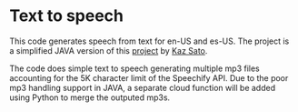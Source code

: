 # Text to speech
This code generates speech from text for en-US and es-US. 
The project is a simplified JAVA version of this [project](https://github.com/kazunori279/pdf2audiobook) by [Kaz Sato](https://github.com/kazunori279/pdf2audiobook).

The code does simple text to speech generating multiple mp3 files accounting for the 5K character limit of the Speechify API. Due to the poor mp3 handling support in JAVA, a separate cloud function will be added using Python to merge the outputed mp3s.





